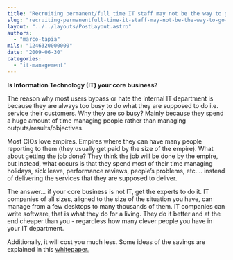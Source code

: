 ```yaml
---
title: "Recruiting permanent/full time IT staff may not be the way to go if your core business is not IT."
slug: "recruiting-permanentfull-time-it-staff-may-not-be-the-way-to-go-if-your-core-business-is-not-it"
layout: "../../layouts/PostLayout.astro"
authors: 
  - "marco-tapia"
mils: "1246320000000"
date: "2009-06-30"
categories: 
  - "it-management"
---
```


**Is Information Technology (IT) your core business?**

The reason why most users bypass or hate the internal IT department is because they are always too busy to do what they are supposed to do i.e. service their customers. Why they are so busy? Mainly because they spend a huge amount of time managing people rather than managing outputs/results/objectives.

Most CIOs love empires. Empires where they can have many people reporting to them (they usually get paid by the size of the empire). What about getting the job done? They think the job will be done by the empire, but instead, what occurs is that they spend most of their time managing holidays, sick leave, performance reviews, people’s problems, etc.... instead of delivering the services that they are supposed to deliver.

The answer... if your core business is not IT, get the experts to do it. IT companies of all sizes, aligned to the size of the situation you have, can manage from a few desktops to many thousands of them. IT companies can write software, that is what they do for a living. They do it better and at the end cheaper than you - regardless how many clever people you have in your IT department.

Additionally, it will cost you much less. Some ideas of the savings are explained in this [whitepaper.](https://picnet.com.au/downloads/IT%20Managed%20Services%20White%20Paper.pdf "Whitepaper")
